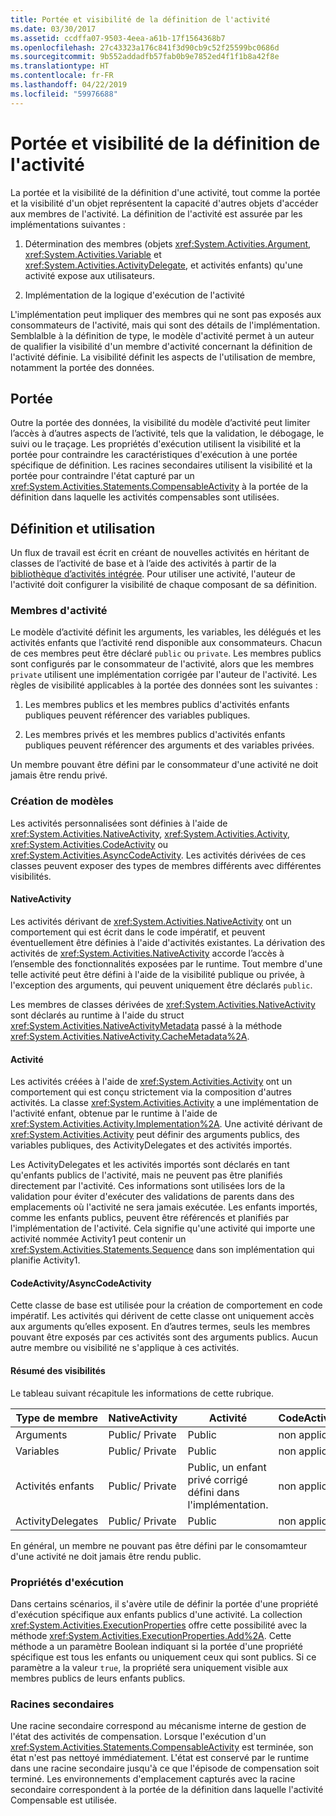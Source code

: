 ```yaml
---
title: Portée et visibilité de la définition de l'activité
ms.date: 03/30/2017
ms.assetid: ccdffa07-9503-4eea-a61b-17f1564368b7
ms.openlocfilehash: 27c43323a176c841f3d90cb9c52f25599bc0686d
ms.sourcegitcommit: 9b552addadfb57fab0b9e7852ed4f1f1b8a42f8e
ms.translationtype: HT
ms.contentlocale: fr-FR
ms.lasthandoff: 04/22/2019
ms.locfileid: "59976688"
---
```

# <a name="activity-definition-scoping-and-visibility"></a>Portée et visibilité de la définition de l'activité
La portée et la visibilité de la définition d'une activité, tout comme la portée et la visibilité d'un objet représentent la capacité d'autres objets d'accéder aux membres de l'activité. La définition de l'activité est assurée par les implémentations suivantes :  
  
1. Détermination des membres (objets <xref:System.Activities.Argument>, <xref:System.Activities.Variable> et <xref:System.Activities.ActivityDelegate>, et activités enfants) qu'une activité expose aux utilisateurs.  
  
2. Implémentation de la logique d'exécution de l'activité  
  
 L'implémentation peut impliquer des membres qui ne sont pas exposés aux consommateurs de l'activité, mais qui sont des détails de l'implémentation.  Semblalble à la définition de type, le modèle d'activité permet à un auteur de qualifier la visibilité d'un membre d'activité concernant la définition de l'activité définie.  La visibilité définit les aspects de l'utilisation de membre, notamment la portée des données.  
  
## <a name="scope"></a>Portée  
 Outre la portée des données, la visibilité du modèle d’activité peut limiter l’accès à d’autres aspects de l’activité, tels que la validation, le débogage, le suivi ou le traçage. Les propriétés d'exécution utilisent la visibilité et la portée pour contraindre les caractéristiques d'exécution à une portée spécifique de définition. Les racines secondaires utilisent la visibilité et la portée pour contraindre l'état capturé par un <xref:System.Activities.Statements.CompensableActivity> à la portée de la définition dans laquelle les activités compensables sont utilisées.  
  
## <a name="definition-and-usage"></a>Définition et utilisation  
 Un flux de travail est écrit en créant de nouvelles activités en héritant de classes de l’activité de base et à l’aide des activités à partir de la [bibliothèque d’activités intégrée](net-framework-4-5-built-in-activity-library.md). Pour utiliser une activité, l'auteur de l'activité doit configurer la visibilité de chaque composant de sa définition.  
  
### <a name="activity-members"></a>Membres d'activité  
 Le modèle d’activité définit les arguments, les variables, les délégués et les activités enfants que l’activité rend disponible aux consommateurs. Chacun de ces membres peut être déclaré `public` ou `private`. Les membres publics sont configurés par le consommateur de l'activité, alors que les membres `private` utilisent une implémentation corrigée par l'auteur de l'activité. Les règles de visibilité applicables à la portée des données sont les suivantes :  
  
1. Les membres publics et les membres publics d'activités enfants publiques peuvent référencer des variables publiques.  
  
2. Les membres privés et les membres publics d'activités enfants publiques peuvent référencer des arguments et des variables privées.  
  
 Un membre pouvant être défini par le consommateur d'une activité ne doit jamais être rendu privé.  
  
### <a name="authoring-models"></a>Création de modèles  
 Les activités personnalisées sont définies à l'aide de <xref:System.Activities.NativeActivity>, <xref:System.Activities.Activity>, <xref:System.Activities.CodeActivity> ou <xref:System.Activities.AsyncCodeActivity>. Les activités dérivées de ces classes peuvent exposer des types de membres différents avec différentes visibilités.  
  
#### <a name="nativeactivity"></a>NativeActivity  
 Les activités dérivant de <xref:System.Activities.NativeActivity> ont un comportement qui est écrit dans le code impératif, et peuvent éventuellement être définies à l'aide d'activités existantes. La dérivation des activités de <xref:System.Activities.NativeActivity> accorde l’accès à l’ensemble des fonctionnalités exposées par le runtime. Tout membre d'une telle activité peut être défini à l'aide de la visibilité publique ou privée, à l'exception des arguments, qui peuvent uniquement être déclarés `public`.  
  
 Les membres de classes dérivées de <xref:System.Activities.NativeActivity> sont déclarés au runtime à l'aide du struct <xref:System.Activities.NativeActivityMetadata> passé à la méthode <xref:System.Activities.NativeActivity.CacheMetadata%2A>.  
  
#### <a name="activity"></a>Activité  
 Les activités créées à l'aide de <xref:System.Activities.Activity> ont un comportement qui est conçu strictement via la composition d'autres activités. La classe <xref:System.Activities.Activity> a une implémentation de l'activité enfant, obtenue par le runtime à l'aide de <xref:System.Activities.Activity.Implementation%2A>. Une activité dérivant de <xref:System.Activities.Activity> peut définir des arguments publics, des variables publiques, des ActivityDelegates et des activités importés.  
  
 Les ActivityDelegates et les activités importés sont déclarés en tant qu'enfants publics de l'activité, mais ne peuvent pas être planifiés directement par l'activité. Ces informations sont utilisées lors de la validation pour éviter d'exécuter des validations de parents dans des emplacements où l'activité ne sera jamais exécutée. Les enfants importés, comme les enfants publics, peuvent être référencés et planifiés par l'implémentation de l'activité. Cela signifie qu'une activité qui importe une activité nommée Activity1 peut contenir un <xref:System.Activities.Statements.Sequence> dans son implémentation qui planifie Activity1.  
  
#### <a name="codeactivity-asynccodeactivity"></a>CodeActivity/AsyncCodeActivity  
 Cette classe de base est utilisée pour la création de comportement en code impératif. Les activités qui dérivent de cette classe ont uniquement accès aux arguments qu’elles exposent. En d’autres termes, seuls les membres pouvant être exposés par ces activités sont des arguments publics. Aucun autre membre ou visibilité ne s'applique à ces activités.  
  
#### <a name="summary-of-visibilities"></a>Résumé des visibilités  
 Le tableau suivant récapitule les informations de cette rubrique.  
  
|Type de membre|NativeActivity|Activité|CodeActivity/AsyncCodeActivity|  
|-----------------|--------------------|--------------|--------------------------------------|  
|Arguments|Public/ Private|Public|non applicable|  
|Variables|Public/ Private|Public|non applicable|  
|Activités enfants|Public/ Private|Public, un enfant privé corrigé défini dans l'implémentation.|non applicable|  
|ActivityDelegates|Public/ Private|Public|non applicable|  
  
 En général, un membre ne pouvant pas être défini par le consomamteur d'une activité ne doit jamais être rendu public.  
  
### <a name="execution-properties"></a>Propriétés d'exécution  
 Dans certains scénarios, il s'avère utile de définir la portée d'une propriété d'exécution spécifique aux enfants publics d'une activité. La collection <xref:System.Activities.ExecutionProperties> offre cette possibilité avec la méthode <xref:System.Activities.ExecutionProperties.Add%2A>. Cette méthode a un paramètre Boolean indiquant si la portée d'une propriété spécifique est tous les enfants ou uniquement ceux qui sont publics. Si ce paramètre a la valeur `true`, la propriété sera uniquement visible aux membres publics de leurs enfants publics.  
  
### <a name="secondary-roots"></a>Racines secondaires  
 Une racine secondaire correspond au mécanisme interne de gestion de l'état des activités de compensation. Lorsque l'exécution d'un <xref:System.Activities.Statements.CompensableActivity> est terminée, son état n'est pas nettoyé immédiatement. L'état est conservé par le runtime dans une racine secondaire jusqu'à ce que l'épisode de compensation soit terminé. Les environnements d'emplacement capturés avec la racine secondaire correspondent à la portée de la définition dans laquelle l'activité Compensable est utilisée.
